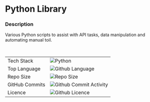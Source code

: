 # Python Library

### Description

Various Python scripts to assist with API tasks, data manipulation and automating manual toil.

<br />

|             |             |
| ----------- | ----------- |
| Tech Stack  | ![Python](https://img.shields.io/badge/python-3776AB.svg?style=for-the-badge&logo=python&logoColor=yellow) |
| Top Language | ![Github Language](https://img.shields.io/github/languages/top/lylio/python-library?style=for-the-badge) |
| Repo Size   | ![Repo Size](https://img.shields.io/github/repo-size/lylio/python-library?style=for-the-badge) |
| GitHub Commits | ![Github Commit Activity](https://img.shields.io/github/commit-activity/m/lylio/python-library?style=for-the-badge) |
| Licence | ![Github Licence](https://img.shields.io/github/license/lylio/python-library?style=for-the-badge) |





